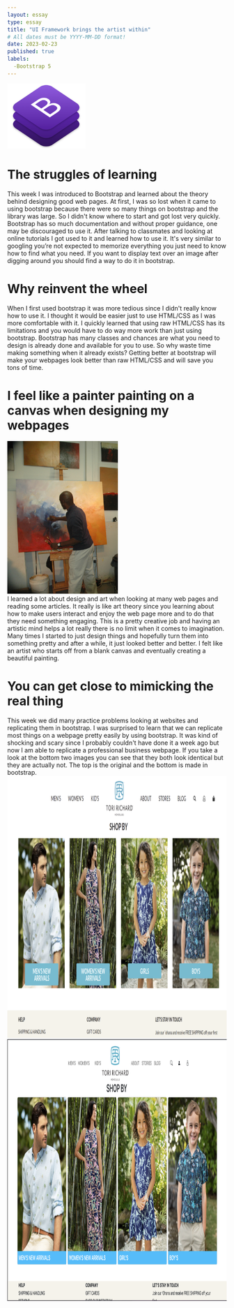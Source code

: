 ```yaml
---
layout: essay
type: essay
title: "UI Framework brings the artist within"
# All dates must be YYYY-MM-DD format!
date: 2023-02-23
published: true
labels:
  -Bootstrap 5
---
```


<img src="../img/bootstrap.png" height = 150>

<h1>The struggles of learning</h1>
This week I was introduced to Bootstrap and learned about the theory behind designing good web pages. At first, I was so lost when it came to using bootstrap because there were so many things on bootstrap and the library was large. So I didn't know where to start and got lost very quickly. Bootstrap has so much documentation and without proper guidance, one may be discouraged to use it. After talking to classmates and looking at online tutorials I got used to it and learned how to use it. It's very similar to googling you’re not expected to memorize everything you just need to know how to find what you need. If you want to display text over an image after digging around you should find a way to do it in bootstrap. 

<h1>Why reinvent the wheel</h1>
When I first used bootstrap it was more tedious since I didn't really know how to use it. I thought it would be easier just to use HTML/CSS as I was more comfortable with it. I quickly learned that using raw HTML/CSS has its limitations and you would have to do way more work than just using bootstrap. Bootstrap has many classes and chances are what you need to design is already done and available for you to use. So why waste time making something when it already exists? Getting better at bootstrap will make your webpages look better than raw HTML/CSS and will save you tons of time.

<h1> I feel like a painter painting on a canvas when designing my webpages</h1>
<img src="../img/painter.jpg" height = 350>
<br>
I learned a lot about design and art when looking at many web pages and reading some articles. It really is like art theory since you learning about how to make users interact and enjoy the web page more and to do that they need something engaging. This is a pretty creative job and having an artistic mind helps a lot really there is no limit when it comes to imagination. Many times I started to just design things and hopefully turn them into something pretty and after a while, it just looked better and better. I felt like an artist who starts off from a blank canvas and eventually creating a beautiful painting.

<h1> You can get close to mimicking the real thing</h1>
This week we did many practice problems looking at websites and replicating them in bootstrap. I was surprised to learn that we can replicate most things on a webpage pretty easily by using bootstrap. It was kind of shocking and scary since I probably couldn't have done it a week ago but now I am able to replicate a professional business webpage. If you take a look at the bottom two images you can see that they both look identical but they are actually not. The top is the original and the bottom is made in bootstrap. 
<br>
<img src="../img/css.png" height = 600>
<img src="../img/boot.png" height = 600>
